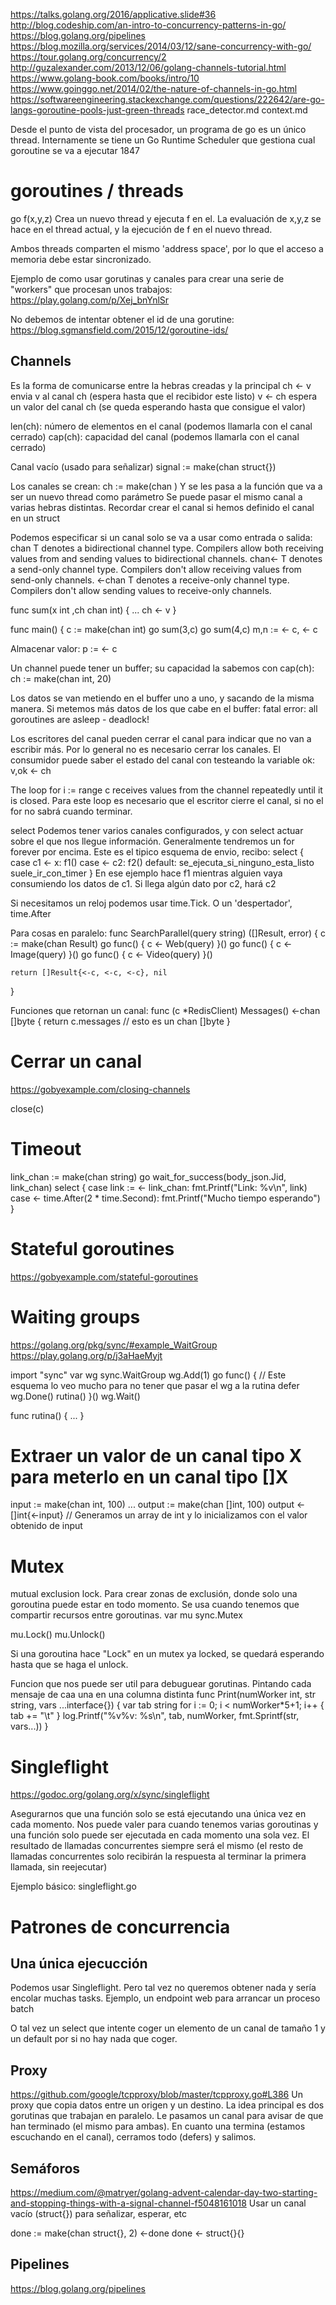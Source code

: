 https://talks.golang.org/2016/applicative.slide#36
http://blog.codeship.com/an-intro-to-concurrency-patterns-in-go/
https://blog.golang.org/pipelines
https://blog.mozilla.org/services/2014/03/12/sane-concurrency-with-go/
https://tour.golang.org/concurrency/2
http://guzalexander.com/2013/12/06/golang-channels-tutorial.html
https://www.golang-book.com/books/intro/10
https://www.goinggo.net/2014/02/the-nature-of-channels-in-go.html
https://softwareengineering.stackexchange.com/questions/222642/are-go-langs-goroutine-pools-just-green-threads
race_detector.md
context.md

Desde el punto de vista del procesador, un programa de go es un único thread.
Internamente se tiene un Go Runtime Scheduler que gestiona cual goroutine se va a ejecutar 1847


# goroutines / threads
go f(x,y,z)
Crea un nuevo thread y ejecuta f en el.
La evaluación de x,y,z se hace en el thread actual, y la ejecución de f en el nuevo thread.

Ambos threads comparten el mismo 'address space', por lo que el acceso a memoria debe estar sincronizado.

Ejemplo de como usar gorutinas y canales para crear una serie de "workers" que procesan unos trabajos: https://play.golang.com/p/Xej_bnYnlSr

No debemos de intentar obtener el id de una gorutine: https://blog.sgmansfield.com/2015/12/goroutine-ids/



## Channels
Es la forma de comunicarse entre la hebras creadas y la principal
ch <- v   envia v al canal ch (espera hasta que el recibidor este listo)
v <- ch   espera un valor del canal ch (se queda esperando hasta que consigue el valor)

len(ch): número de elementos en el canal (podemos llamarla con el canal cerrado)
cap(ch): capacidad del canal (podemos llamarla con el canal cerrado)

Canal vacío (usado para señalizar)
signal := make(chan struct{})


Los canales se crean: ch := make(chan <tipo dato>)
Y se les pasa a la función que va a ser un nuevo thread como parámetro
Se puede pasar el mismo canal a varias hebras distintas.
Recordar crear el canal si hemos definido el canal en un struct

Podemos especificar si un canal solo se va a usar como entrada o salida:
chan T denotes a bidirectional channel type. Compilers allow both receiving values from and sending values to bidirectional channels.
chan<- T denotes a send-only channel type. Compilers don't allow receiving values from send-only channels.
<-chan T denotes a receive-only channel type. Compilers don't allow sending values to receive-only channels.


func sum(x int ,ch chan int) {
  ...
  ch <- v
}

func main() {
  c := make(chan int)
  go sum(3,c)
  go sum(4,c)
  m,n := <- c, <- c

Almacenar valor:
p := <- c

Un channel puede tener un buffer; su capacidad la sabemos con cap(ch): 
ch := make(chan int, 20)

Los datos se van metiendo en el buffer uno a uno, y sacando de la misma manera.
Si metemos más datos de los que cabe en el buffer:
fatal error: all goroutines are asleep - deadlock!


Los escritores del canal pueden cerrar el canal para indicar que no van a escribir más. Por lo general no es necesario cerrar los canales.
El consumidor puede saber el estado del canal con testeando la variable ok:
v,ok <- ch

The loop for i := range c receives values from the channel repeatedly until it is closed.
Para este loop es necesario que el escritor cierre el canal, si no el for no sabrá cuando terminar.

select
Podemos tener varios canales configurados, y con select actuar sobre el que nos llegue información. Generalmente tendremos un for forever por encima. Este es el tipico esquema de envio, recibo:
select {
  case c1 <- x:
    f1()
  case <- c2:
    f2()
  default: 
    se_ejecuta_si_ninguno_esta_listo
    suele_ir_con_timer
}
En ese ejemplo hace f1 mientras alguien vaya consumiendo los datos de c1.
Si llega algún dato por c2, hará c2


Si necesitamos un reloj podemos usar time.Tick.
O un 'despertador', time.After



Para cosas en paralelo:
func SearchParallel(query string) ([]Result, error) {
    c := make(chan Result)
    go func() { c <- Web(query) }()
    go func() { c <- Image(query) }()
    go func() { c <- Video(query) }()

    return []Result{<-c, <-c, <-c}, nil
}


Funciones que retornan un canal:
func (c *RedisClient) Messages() <-chan []byte {
  return c.messages  // esto es un chan []byte
}


# Cerrar un canal
https://gobyexample.com/closing-channels

close(c)


# Timeout

  link_chan := make(chan string)
  go wait_for_success(body_json.Jid, link_chan)
  select {
  case link := <- link_chan:
    fmt.Printf("Link: %v\n", link)
  case <- time.After(2 * time.Second):
    fmt.Printf("Mucho tiempo esperando")
  }


# Stateful goroutines
https://gobyexample.com/stateful-goroutines

# Waiting groups
https://golang.org/pkg/sync/#example_WaitGroup
https://play.golang.org/p/j3aHaeMyjt

import "sync"
var wg sync.WaitGroup
wg.Add(1)
go func() {
  // Este esquema lo veo mucho para no tener que pasar el wg a la rutina
  defer wg.Done()
  rutina()
}()
wg.Wait()

func rutina() {
  ...
}


# Extraer un valor de un canal tipo X para meterlo en un canal tipo []X
input :=  make(chan int, 100)
...
output := make(chan []int, 100)
output <- []int{<-input} // Generamos un array de int y lo inicializamos con el valor obtenido de input



# Mutex
mutual exclusion lock.
Para crear zonas de exclusión, donde solo una goroutina puede estar en todo momento.
Se usa cuando tenemos que compartir recursos entre goroutinas.
var mu sync.Mutex

mu.Lock()
mu.Unlock()

Si una goroutina hace "Lock" en un mutex ya locked, se quedará esperando hasta que se haga el unlock.




Funcion que nos puede ser util para debuguear gorutinas. Pintando cada mensaje de caa una en una columna distinta
func Print(numWorker int, str string, vars ...interface{}) {
  var tab string
  for i := 0; i < numWorker*5+1; i++ {
    tab += "\t"
  }
  log.Printf("%v%v: %s\n", tab, numWorker, fmt.Sprintf(str, vars...))
}



# Singleflight
https://godoc.org/golang.org/x/sync/singleflight

Asegurarnos que una función solo se está ejecutando una única vez en cada momento.
Nos puede valer para cuando tenemos varias goroutinas y una función solo puede ser ejecutada en cada momento una sola vez.
El resultado de llamadas concurrentes siempre será el mismo (el resto de llamadas concurrentes solo recibirán la respuesta al terminar la primera llamada, sin reejecutar)

Ejemplo básico: singleflight.go





# Patrones de concurrencia

## Una única ejecucción
Podemos usar Singleflight. Pero tal vez no queremos obtener nada y sería encolar muchas tasks. Ejemplo, un endpoint web para arrancar un proceso batch

O tal vez un select que intente coger un elemento de un canal de tamaño 1 y un default por si no hay nada que coger.


## Proxy
https://github.com/google/tcpproxy/blob/master/tcpproxy.go#L386
Un proxy que copia datos entre un origen y un destino.
La idea principal es dos gorutinas que trabajan en paralelo.
Le pasamos un canal para avisar de que han terminado (el mismo para ambas).
En cuanto una termina (estamos escuchando en el canal), cerramos todo (defers) y salimos.


## Semáforos
https://medium.com/@matryer/golang-advent-calendar-day-two-starting-and-stopping-things-with-a-signal-channel-f5048161018
Usar un canal vacío (struct{}) para señalizar, esperar, etc

done := make(chan struct{}, 2)
<-done
done <- struct{}{}


## Pipelines
https://blog.golang.org/pipelines
